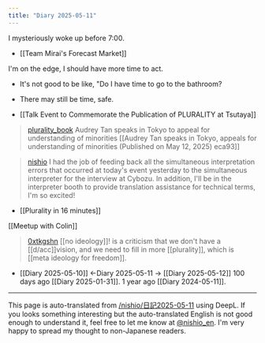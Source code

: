 ```yaml
---
title: "Diary 2025-05-11"
---
```



I mysteriously woke up before 7:00.

- [[Team Mirai's Forecast Market]]

I'm on the edge, I should have more time to act.
- It's not good to be like, "Do I have time to go to the bathroom?
- There may still be time, safe.

- [[Talk Event to Commemorate the Publication of PLURALITY at Tsutaya]]


> [plurality_book](https://x.com/plurality_book/status/1921767667066679641) Audrey Tan speaks in Tokyo to appeal for understanding of minorities
>  [[Audrey Tan speaks in Tokyo, appeals for understanding of minorities (Published on May 12, 2025) eca93]]

> [nishio](https://x.com/nishio/status/1921469350617227508) I had the job of feeding back all the simultaneous interpretation errors that occurred at today's event yesterday to the simultaneous interpreter for the interview at Cybozu. In addition, I'll be in the interpreter booth to provide translation assistance for technical terms, I'm so excited!


- [[Plurality in 16 minutes]]

[[Meetup with Colin]]

> [0xtkgshn](https://x.com/0xtkgshn/status/1921448847395471377) [[no ideology]]! is a criticism that we don't have a [[d/acc]]vision, and we need to fill in more [[plurality]], which is [[meta ideology for freedom]].

- [[Diary 2025-05-10]] ←Diary 2025-05-11 → [[Diary 2025-05-12]]
100 days ago [[Diary 2025-01-31]].
1 year ago [[Diary 2024-05-11]].
---
This page is auto-translated from [/nishio/日記2025-05-11](https://scrapbox.io/nishio/日記2025-05-11) using DeepL. If you looks something interesting but the auto-translated English is not good enough to understand it, feel free to let me know at [@nishio_en](https://twitter.com/nishio_en). I'm very happy to spread my thought to non-Japanese readers.